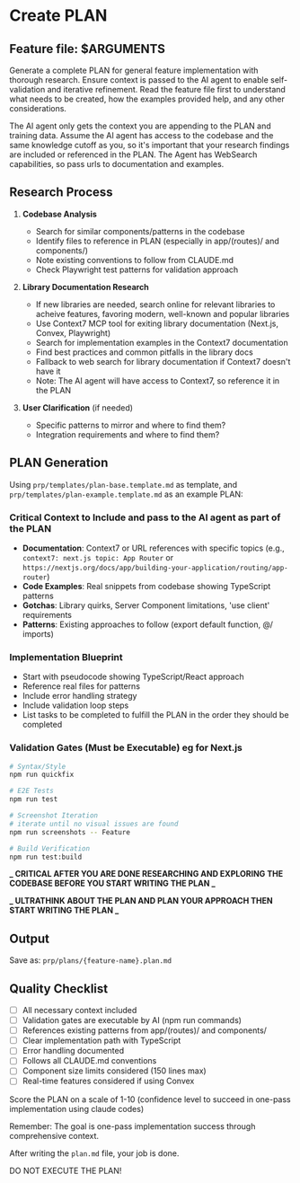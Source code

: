 # Create PLAN

## Feature file: $ARGUMENTS

Generate a complete PLAN for general feature implementation with thorough research. Ensure context is passed to the AI agent to enable self-validation and iterative refinement. Read the feature file first to understand what needs to be created, how the examples provided help, and any other considerations.

The AI agent only gets the context you are appending to the PLAN and training data. Assume the AI agent has access to the codebase and the same knowledge cutoff as you, so it's important that your research findings are included or referenced in the PLAN. The Agent has WebSearch capabilities, so pass urls to documentation and examples.

## Research Process

1. **Codebase Analysis**
   - Search for similar components/patterns in the codebase
   - Identify files to reference in PLAN (especially in app/(routes)/ and components/)
   - Note existing conventions to follow from CLAUDE.md
   - Check Playwright test patterns for validation approach

2. **Library Documentation Research**
   - If new libraries are needed, search online for relevant libraries to acheive features, favoring modern, well-known and popular libraries
   - Use Context7 MCP tool for exiting library documentation (Next.js, Convex, Playwright)
   - Search for implementation examples in the Context7 documentation
   - Find best practices and common pitfalls in the library docs
   - Fallback to web search for library documentation if Context7 doesn't have it
   - Note: The AI agent will have access to Context7, so reference it in the PLAN

3. **User Clarification** (if needed)
   - Specific patterns to mirror and where to find them?
   - Integration requirements and where to find them?

## PLAN Generation

Using `prp/templates/plan-base.template.md` as template, and `prp/templates/plan-example.template.md` as an example PLAN:

### Critical Context to Include and pass to the AI agent as part of the PLAN

- **Documentation**: Context7 or URL references with specific topics (e.g., `context7: next.js topic: App Router` or `https://nextjs.org/docs/app/building-your-application/routing/app-router`)
- **Code Examples**: Real snippets from codebase showing TypeScript patterns
- **Gotchas**: Library quirks, Server Component limitations, 'use client' requirements
- **Patterns**: Existing approaches to follow (export default function, @/ imports)

### Implementation Blueprint

- Start with pseudocode showing TypeScript/React approach
- Reference real files for patterns
- Include error handling strategy
- Include validation loop steps
- List tasks to be completed to fulfill the PLAN in the order they should be completed

### Validation Gates (Must be Executable) eg for Next.js

```bash
# Syntax/Style
npm run quickfix

# E2E Tests
npm run test

# Screenshot Iteration
# iterate until no visual issues are found
npm run screenshots -- Feature

# Build Verification
npm run test:build
```

**_ CRITICAL AFTER YOU ARE DONE RESEARCHING AND EXPLORING THE CODEBASE BEFORE YOU START WRITING THE PLAN _**

**_ ULTRATHINK ABOUT THE PLAN AND PLAN YOUR APPROACH THEN START WRITING THE PLAN _**

## Output

Save as: `prp/plans/{feature-name}.plan.md`

## Quality Checklist

- [ ] All necessary context included
- [ ] Validation gates are executable by AI (npm run commands)
- [ ] References existing patterns from app/(routes)/ and components/
- [ ] Clear implementation path with TypeScript
- [ ] Error handling documented
- [ ] Follows all CLAUDE.md conventions
- [ ] Component size limits considered (150 lines max)
- [ ] Real-time features considered if using Convex

Score the PLAN on a scale of 1-10 (confidence level to succeed in one-pass implementation using claude codes)

Remember: The goal is one-pass implementation success through comprehensive context.

After writing the `plan.md` file, your job is done.

DO NOT EXECUTE THE PLAN!
